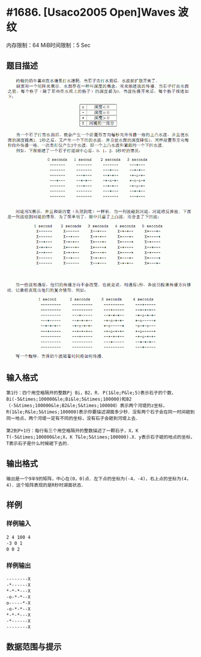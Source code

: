 # #1686. [Usaco2005 Open]Waves 波纹

内存限制：64 MiB时间限制：5 Sec

## 题目描述

![](upload/201401/41.jpg)

![](upload/201401/42.jpg)

![](upload/201401/43.jpg)

## 输入格式

    第1行：四个用空格隔开的整数Pj Bi，B2，R. P(1&le;P&le;5)表示石子的个数，Bi(-5&times;100000&le;Bi&le;5&times;100000)和B2（-5&times;100000&le;B2&le;5&times;100000）表示两个河堤的z坐标，R(1&le;R&le;5&times;100000)表示你要描述湖面多少秒．没有两个石子会在同一时间砸到同一地点，两个河堤一定有不同的坐标，没有石子会砸到河堤上去．

    第2到P+1行：每行有三个用空格隔开的整数描述了一颗石子，X，K T(-5&times;100000&le;X，K T&le;5&times;100000).X．y表示石子砸的地点的坐标，T表示石子是什么时候砸下去的．

## 输出格式

    输出是一个9半9的矩阵，中心在(0，0)点．左下点的坐标为(-4，-4)，右上点的坐标为(4，4)．这个矩阵表现的是R秒时湖面状态．

## 样例

### 样例输入

    
    2 4 100 4
    -3 0 1
    0 0 2
    
    

### 样例输出

    
    --------X
    -*------X
    *-*-*---X
    -o-*-*--X
    o-----*-X
    -o-*-*--X
    *-*-*---X
    -*------X
    --------X
    

## 数据范围与提示
